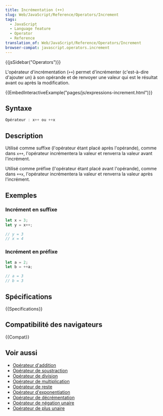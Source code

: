 ```yaml
---
title: Incrémentation (++)
slug: Web/JavaScript/Reference/Operators/Increment
tags:
  - JavaScript
  - Language feature
  - Operator
  - Reference
translation_of: Web/JavaScript/Reference/Operators/Increment
browser-compat: javascript.operators.increment
---
```

{{jsSidebar("Operators")}}

L'opérateur d'incrémentation (`++`) permet d'incrémenter (c'est-à-dire d'ajouter un) à son opérande et de renvoyer une valeur qui est le résultat avant ou après la modification.

{{EmbedInteractiveExample("pages/js/expressions-increment.html")}}

## Syntaxe

```js
Opérateur : x++ ou ++x
```

## Description

Utilisé comme suffixe (l'opérateur étant placé après l'opérande), comme dans `x++`, l'opérateur incrémentera la valeur et renverra la valeur avant l'incrément.

Utilisé comme préfixe (l'opérateur étant placé avant l'opérande), comme dans `++x`, l'opérateur incrémentera la valeur et renverra la valeur après l'incrément.

## Exemples

### Incrément en suffixe

```js
let x = 3;
let y = x++;

// y = 3
// x = 4
```

### Incrément en préfixe

```js
let a = 2;
let b = ++a;

// a = 3
// b = 3
```

## Spécifications

{{Specifications}}

## Compatibilité des navigateurs

{{Compat}}

## Voir aussi

- [Opérateur d'addition](/fr/docs/Web/JavaScript/Reference/Operators/Addition)
- [Opérateur de soustraction](/fr/docs/Web/JavaScript/Reference/Operators/Subtraction)
- [Opérateur de division](/fr/docs/Web/JavaScript/Reference/Operators/Division)
- [Opérateur de multiplication](/fr/docs/Web/JavaScript/Reference/Operators/Multiplication)
- [Opérateur de reste](/fr/docs/Web/JavaScript/Reference/Operators/Remainder)
- [Opérateur d'exponentiation](/fr/docs/Web/JavaScript/Reference/Operators/Exponentiation)
- [Opérateur de décrémentation](/fr/docs/Web/JavaScript/Reference/Operators/Decrement)
- [Opérateur de négation unaire](/fr/docs/Web/JavaScript/Reference/Operators/Unary_negation)
- [Opérateur de plus unaire](/fr/docs/Web/JavaScript/Reference/Operators/Unary_plus)
